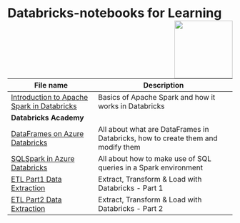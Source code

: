 #  Databricks-notebooks for Learning  <img  align ="right" width="130" src="https://devclass.com/wp-content/uploads/2018/11/databricks-logo.jpg"> 



| File name     | Description   |
| ------------- | ------------- |
| [Introduction to Apache Spark in Databricks](https://github.com/herbzacz/Databricks-notebooks/tree/master/notebooks)  | Basics of Apache Spark and how it works in Databricks |
| **Databricks Academy** | 
| [DataFrames on Azure Databricks](https://github.com/herbzacz/Databricks-notebooks/tree/master/notebooks) | All about what are DataFrames in Databricks, how to create them and modify them |
| [SQLSpark in Azure Databricks](https://github.com/herbzacz/Databricks-notebooks/tree/master/notebooks) | All about how to make use of SQL queries in a Spark environment |
| [ETL Part1 Data Extraction](https://github.com/herbzacz/Databricks-notebooks/tree/master/notebooks) | Extract, Transform & Load with Databricks - Part 1 |
| [ETL Part2 Data Extraction](https://github.com/herbzacz/Databricks-notebooks/tree/master/notebooks) | Extract, Transform & Load with Databricks - Part 2 |


